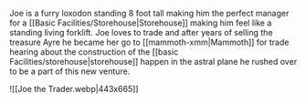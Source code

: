 Joe is a furry loxodon standing 8 foot tall making him the perfect manager for a [[Basic Facilities/Storehouse|Storehouse]] making him feel like a standing living forklift. Joe loves to trade and after years of selling the treasure Ayre he became her go to [[mammoth-xmm|Mammoth]] for trade hearing about the construction of the [[basic Facilities/storehouse|storehouse]] happen in the astral plane he rushed over to be a part of this new venture.

![[Joe the Trader.webp|443x665]]

